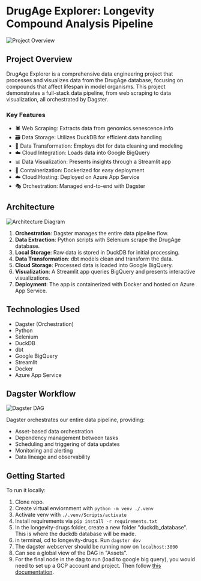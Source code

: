 # DrugAge Explorer: Longevity Compound Analysis Pipeline

![Project Overview](path_to_overview_image.png)

## Project Overview

DrugAge Explorer is a comprehensive data engineering project that processes and visualizes data from the DrugAge database, focusing on compounds that affect lifespan in model organisms. This project demonstrates a full-stack data pipeline, from web scraping to data visualization, all orchestrated by Dagster.

### Key Features

- 🕷️ Web Scraping: Extracts data from genomics.senescence.info
- 🗃️ Data Storage: Utilizes DuckDB for efficient data handling
- 🧹 Data Transformation: Employs dbt for data cleaning and modeling
- ☁️ Cloud Integration: Loads data into Google BigQuery
- 📊 Data Visualization: Presents insights through a Streamlit app
- 🐳 Containerization: Dockerized for easy deployment
- ☁️ Cloud Hosting: Deployed on Azure App Service
- 🎭 Orchestration: Managed end-to-end with Dagster

## Architecture

![Architecture Diagram](path_to_architecture_diagram.png)

1. **Orchestration**: Dagster manages the entire data pipeline flow.
2. **Data Extraction**: Python scripts with Selenium scrape the DrugAge database.
3. **Local Storage**: Raw data is stored in DuckDB for initial processing.
4. **Data Transformation**: dbt models clean and transform the data.
5. **Cloud Storage**: Processed data is loaded into Google BigQuery.
6. **Visualization**: A Streamlit app queries BigQuery and presents interactive visualizations.
7. **Deployment**: The app is containerized with Docker and hosted on Azure App Service.

## Technologies Used

- Dagster (Orchestration)
- Python
- Selenium
- DuckDB
- dbt
- Google BigQuery
- Streamlit
- Docker
- Azure App Service

## Dagster Workflow

![Dagster DAG](path_to_dagster_dag.png)

Dagster orchestrates our entire data pipeline, providing:
- Asset-based data orchestration
- Dependency management between tasks
- Scheduling and triggering of data updates
- Monitoring and alerting
- Data lineage and observability

## Getting Started

To run it locally: 
1. Clone repo.
2. Create virtual enviornment with `python -m venv ./.venv`
3. Activate venv with `./.venv/Scripts/activate`
4. Install requirements via `pip install -r requirements.txt`
5. In the longevity-drugs folder, create a new folder "duckdb_database". This is where the duckdb database will be made.
6. in terminal, cd to longevity-drugs. Run `dagster dev`
7. The dagster webserver should be running now on `localhost:3000`
8. Can see a global view of the DAG in "Assets".
9. For the final node in the dag to run (load to google big query), you would need to set up a GCP account and project. Then follow [this documentation](https://docs.dagster.io/integrations/bigquery/using-bigquery-with-dagster#option-1-using-the-bigquery-resource). 



